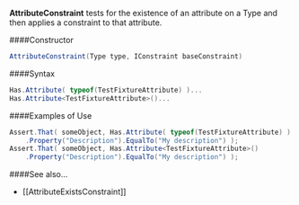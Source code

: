 **AttributeConstraint** tests for the existence of an attribute on a Type and then applies a constraint to that attribute.

####Constructor

```C#
AttributeConstraint(Type type, IConstraint baseConstraint)
```

####Syntax

```C#
Has.Attribute( typeof(TestFixtureAttribute) )...
Has.Attribute<TestFixtureAttribute>()...
```

####Examples of Use


```C#
Assert.That( someObject, Has.Attribute( typeof(TestFixtureAttribute) )
    .Property("Description").EqualTo("My description") );
Assert.That( someObject, Has.Attribute<TestFixtureAttribute>()
    .Property("Description").EqualTo("My description") );
```

####See also...
 * [[AttributeExistsConstraint]]
